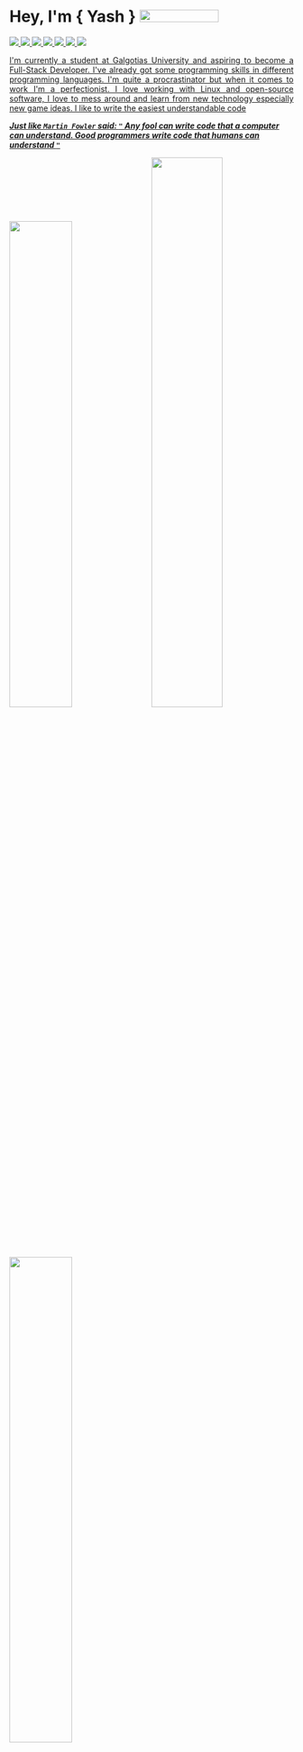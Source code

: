 # Hey, I'm { Yash } <a href= "https://www.github.com/Yxsh-xdityx"> <img src="https://camo.githubusercontent.com/72d61c65a0fdf8444f4f889345e7718682bd858cef9dfba9d56b5e0e9e2ce975/68747470733a2f2f6b6f6d617265762e636f6d2f67687076632f3f757365726e616d653d5a65726f446973636f726426636f6c6f723d726564" width="140" height="22" />

<p align="justify">
<img align="" src="https://img.shields.io/badge/Linux-FCC624?style=for-the-badge&logo=linux&logoColor=black"/>
<img align="" src="https://img.shields.io/badge/Android-3DDC84?style=for-the-badge&logo=android&logoColor=white"/>
<img align="" src="https://img.shields.io/badge/java-%23ED8B00.svg?style=for-the-badge&logo=openjdk&logoColor=white"/>
<img align="" src="https://img.shields.io/badge/c-%2300599C.svg?style=for-the-badge&logo=c&logoColor=white"/>
<img align="" src="https://img.shields.io/badge/html5-%23E34F26.svg?style=for-the-badge&logo=html5&logoColor=white"/>
<img align="" src="https://img.shields.io/badge/css3-%231572B6.svg?style=for-the-badge&logo=css3&logoColor=white"/>
<img align="" src="https://img.shields.io/badge/javascript-%23323330.svg?style=for-the-badge&logo=javascript&logoColor=%23F7DF1E"/><br>
</p>

<p align="justify">
I'm currently a student at Galgotias University and aspiring to become a Full-Stack Developer. I've already got some programming skills in different programming languages. I'm quite a procrastinator but when it comes to work I'm a perfectionist.
I love working with Linux and open-source software,
I love to mess around and learn from new technology especially new game ideas. 
I like to write the easiest understandable code 
 
***Just like `Martin Fowler` said:
`"` Any fool can write code that a computer can understand.
Good programmers write code that humans can understand `"`***
</p>

<p align="justify">
<a><img align="" width="47%" src="https://github-readme-stats.vercel.app/api?username=Yxsh-xdityx&show_icons=true&theme=transparent"/></a>
<a><img align="" width="50%" src="https://streak-stats.demolab.com/?user=Yxsh-xdityx&theme=transparent)](https://git.io/streak-stats&theme=transparent"/></a>
<a><img align="" width="47%" src="https://github-readme-stats.vercel.app/api/top-langs/?username=Yxsh-xdityx&layout=compact&theme=transparent"/></a>
</p>
